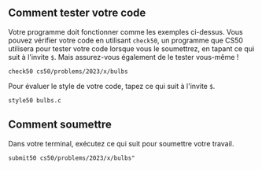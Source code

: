 Comment tester votre code
---------------------

Votre programme doit fonctionner comme les exemples ci-dessus. Vous pouvez vérifier votre code en utilisant `check50`, un programme que CS50 utilisera pour tester votre code lorsque vous le soumettrez, en tapant ce qui suit à l'invite `$`. Mais assurez-vous également de le tester vous-même !

    check50 cs50/problems/2023/x/bulbs
    

Pour évaluer le style de votre code, tapez ce qui suit à l'invite `$`.

    style50 bulbs.c
    

Comment soumettre
-------------

Dans votre terminal, exécutez ce qui suit pour soumettre votre travail.

    submit50 cs50/problems/2023/x/bulbs"